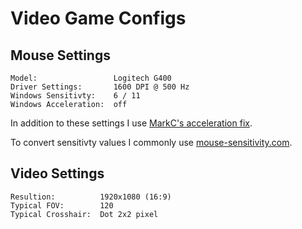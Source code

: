 # Video Game Configs

## Mouse Settings

    Model:                 Logitech G400
    Driver Settings:       1600 DPI @ 500 Hz
    Windows Sensitivty:    6 / 11
    Windows Acceleration:  off

In addition to these settings I use [MarkC's acceleration fix].

To convert sensitivty values I commonly use [mouse-sensitivity.com].

[MarkC's acceleration fix]: http://donewmouseaccel.blogspot.co.at/2010/03/markc-windows-7-mouse-acceleration-fix.html
[mouse-sensitivity.com]: http://www.mouse-sensitivity.com/

## Video Settings

    Resultion:          1920x1080 (16:9)
    Typical FOV:        120
    Typical Crosshair:  Dot 2x2 pixel

